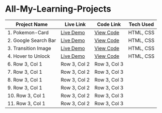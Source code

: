 # All-My-Learning-Projects


| Project Name | Live Link | Code Link | Tech Used |
| --------------| --------------| --------------|  --------------|
| 1. Pokemon-Card | [Live Demo](https://pokemon-card-2.netlify.app) | [View Code](https://github.com/nikhil-verma7/My-Full-Stack-Learning-Journey/tree/master/Assign-Week-5/pokemon-card) | HTML, CSS   |
| 2. Google Search Bar | [Live Demo](https://google-search-bar-page.netlify.app/) | [View Code](https://github.com/nikhil-verma7/My-Full-Stack-Learning-Journey/tree/master/Assign-Week-6/search-bar) | HTML, CSS |
| 3. Transition Image | [Live Demo](https://transition-image.netlify.app/) | [View Code]() |  HTML, CSS     |
| 4. Hover to Unlock | [Live Demo](https://unlock-the-image.netlify.app/) |[View Code](https://github.com/nikhil-verma7/My-Full-Stack-Learning-Journey/blob/master/Week-8-RWD/Assignment/reveal/index.html)         | HTML, CSS |
| 6. Row 3, Col 1 | Row 3, Col 2 | Row 3, Col 3 |                  |
| 7. Row 3, Col 1 | Row 3, Col 2 | Row 3, Col 3 |              |
| 8. Row 3, Col 1 | Row 3, Col 2 | Row 3, Col 3 |                  |
| 9. Row 3, Col 1 | Row 3, Col 2 | Row 3, Col 3 |               |
| 10. Row 3, Col 1 | Row 3, Col 2 | Row 3, Col 3                |
| 11. Row 3, Col 1 | Row 3, Col 2 | Row 3, Col 3 |             |

